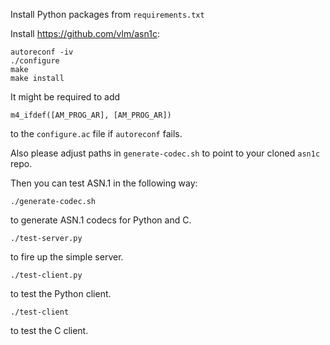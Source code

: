 Install Python packages from `requirements.txt`

Install https://github.com/vlm/asn1c:
```
autoreconf -iv
./configure
make
make install
```
It might be required to add
```
m4_ifdef([AM_PROG_AR], [AM_PROG_AR])
```
to the `configure.ac` file if `autoreconf` fails.

Also please adjust paths in `generate-codec.sh` to point to your cloned `asn1c` repo.

Then you can test ASN.1 in the following way:

```
./generate-codec.sh
```
to generate ASN.1 codecs for Python and C.

```
./test-server.py
```
to fire up the simple server.
```
./test-client.py
```
to test the Python client.
```
./test-client
```
to test the C client.
